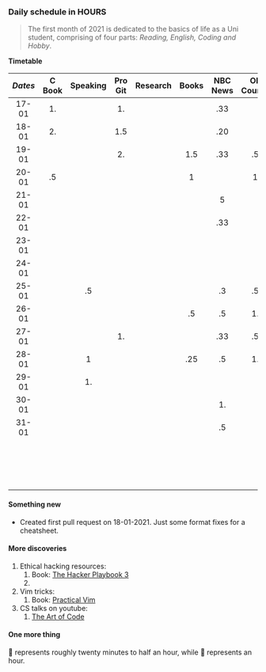 ### Daily schedule in HOURS

> The first month of 2021 is dedicated to the basics of life as a Uni student, comprising of four parts: _Reading, English, Coding and Hobby_.

**Timetable**

| _Dates_ | C Book | Speaking | Pro Git | Research | Books | NBC News | OL Course | Blogging | Web Design | Movies | Tricks | Sports | Coding | Drawings |     More     |
| :-----: | :----: | :------: | :-----: | :------: | :---: | :------: | :-------: | :------: | :--------: | :----: | :----: | :----: | :----: | :------: | :----------: |
|  17-01  |   1.   |          |   1.    |          |       |   .33    |           |          |            |        |   1.   |        |        |          |              |
|  18-01  |   2.   |          |   1.5   |          |       |   .20    |           |          |            |        |   1.   |        |   2    |          |   unittest   |
|  19-01  |        |          |   2.    |          |  1.5  |   .33    |    .5     |          |            |        |        |        |   2    |          |  1. docker   |
|  20-01  |   .5   |          |         |          |   1   |          |     1     |          |            |        |        |        |        |          |              |
|  21-01  |        |          |         |          |       |    5     |           |          |            |        |        |        |   3    |          | Inauguration |
|  22-01  |        |          |         |          |       |   .33    |           |          |            |   2    |        |        |        |          |  1. adapter  |
|  23-01  |        |          |         |          |       |          |           |          |            |   2    |        |        |        |          |              |
|  24-01  |        |          |         |          |       |          |           |    1     |            |   2    |        |   3    |        |          |              |
|  25-01  |        |    .5    |         |          |       |    .3    |    .5     |          |            |        |        |        |   3    |          |   trivials   |
|  26-01  |        |          |         |          |  .5   |    .5    |    1.     |          |            |        |        |        |   4    |          |              |
|  27-01  |        |          |   1.    |          |       |   .33    |    .5     |   1.5    |            |        |        |        |   5    |          |  reflection  |
|  28-01  |        |    1     |         |          |  .25  |    .5    |    1.     |          |            |  1.5   |        |        |  2.5   |          |  reception   |
|  29-01  |        |    1.    |         |          |       |          |           |    3     |            |  1.5   |        |        |   1    |          |  reasoning   |
|  30-01  |        |          |         |          |       |    1.    |           |          |            |        |        |        |        |          |  packing up  |
|  31-01  |        |          |         |          |       |    .5    |           |          |            |  1.5   |        |        |        |          |  moving in   |
|         |        |          |         |          |       |          |           |          |            |        |        |        |        |          |
|         |        |          |         |          |       |          |           |          |            |        |        |        |        |          |
|         |        |          |         |          |       |          |           |          |            |        |        |        |        |          |
|         |        |          |         |          |       |          |           |          |            |        |        |        |        |          |
|         |        |          |         |          |       |          |           |          |            |        |        |        |        |          |
|         |        |          |         |          |       |          |           |          |            |        |        |        |        |          |
|         |        |          |         |          |       |          |           |          |            |        |        |        |        |          |
|         |        |          |         |          |       |          |           |          |            |        |        |        |        |          |
|         |        |          |         |          |       |          |           |          |            |        |        |        |        |          |
|         |        |          |         |          |       |          |           |          |            |        |        |        |        |          |
|         |        |          |         |          |       |          |           |          |            |        |        |        |        |          |
|         |        |          |         |          |       |          |           |          |            |        |        |        |        |          |
|         |        |          |         |          |       |          |           |          |            |        |        |        |        |          |
|         |        |          |         |          |       |          |           |          |            |        |        |        |        |          |
|         |        |          |         |          |       |          |           |          |            |        |        |        |        |          |
|         |        |          |         |          |       |          |           |          |            |        |        |        |        |          |
|         |        |          |         |          |       |          |           |          |            |        |        |        |        |          |

#### Something new

- Created first pull request on 18-01-2021. Just some format fixes for a cheatsheet.

#### More discoveries

1. Ethical hacking resources:
   1. Book: [The Hacker Playbook 3](https://www.amazon.com.au/Hacker-Playbook-Practical-Penetration-Testing-ebook/dp/B07CSPFYZ2)
   2.
2. Vim tricks:
   1. Book: [Practical Vim](https://pragprog.com/titles/dnvim2/practical-vim-second-edition/)
3. CS talks on youtube:
   1. [The Art of Code](https://www.youtube.com/watch?v=6avJHaC3C2U&t=1151s)

#### One more thing

🍉 represents roughly twenty minutes to half an hour, while 🥭 represents an hour.
